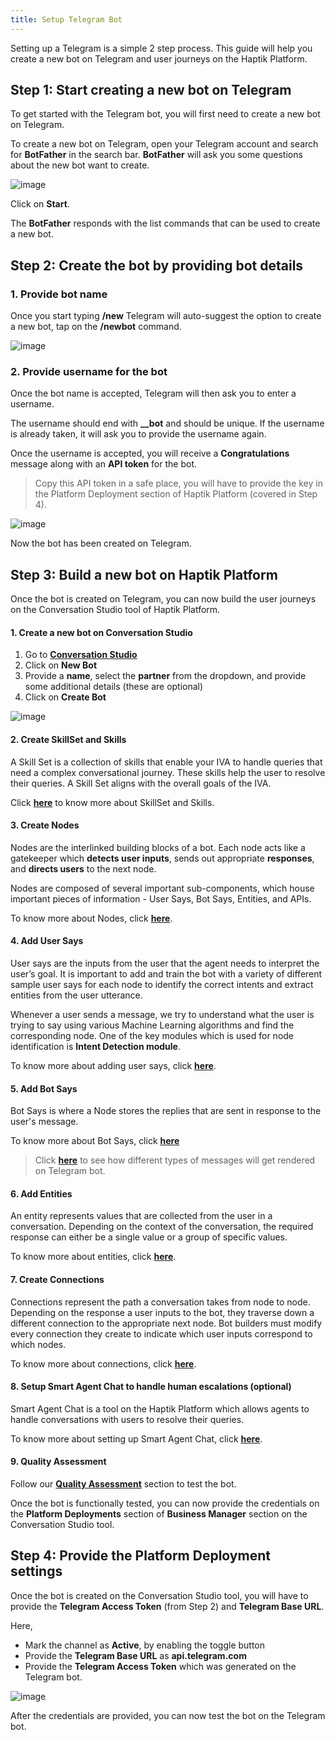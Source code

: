 ```yaml
---
title: Setup Telegram Bot
---
```

 
Setting up a Telegram is a simple 2 step process. This guide will help you create a new bot on Telegram and user journeys on the Haptik Platform.
 
## Step 1: Start creating a new bot on Telegram
 
To get started with the Telegram bot, you will first need to create a new bot on Telegram.
 
To create a new bot on Telegram, open your Telegram account and search for **BotFather** in the search bar. **BotFather** will ask you some questions about the new bot want to create.
 
![image](https://user-images.githubusercontent.com/75118325/119954966-2bd47480-bfbd-11eb-8706-97cdb5be0511.png)
 
Click on **Start**.
 
The **BotFather** responds with the list commands that can be used to create a new bot.
 
## Step 2: Create the bot by providing bot details
 
### 1. Provide bot name
 
Once you start typing **/new** Telegram will auto-suggest the option to create a new bot, tap on the **/newbot** command. 
 
![image](https://user-images.githubusercontent.com/75118325/120011710-3cf0a600-bffc-11eb-90bb-dc347b5de65d.png)
 
### 2. Provide username for the bot

Once the bot name is accepted, Telegram will then ask you to enter a username.
 
The username should end with **__bot** and should be unique. If the username is already taken, it will ask you to provide the username again.
 
Once the username is accepted, you will receive a **Congratulations** message along with an **API token** for the bot.
 
> Copy this API token in a safe place, you will have to provide the key in the Platform Deployment section of Haptik Platform (covered in Step 4).
 
![image](https://user-images.githubusercontent.com/75118325/119957832-1280f780-bfc0-11eb-9685-cdd13dadf303.png)
 
Now the bot has been created on Telegram.
 
## Step 3: Build a new bot on Haptik Platform
 
Once the bot is created on Telegram, you can now build the user journeys on the Conversation Studio tool of Haptik Platform.
 
#### 1. Create a new bot on Conversation Studio
 
1. Go to [**Conversation Studio**](https://staging.hellohaptik.com/mogambo/#/bots)
2. Click on **New Bot**
3. Provide a **name**, select the **partner** from the dropdown, and provide some additional details (these are optional)
4. Click on **Create Bot**
 
![image](https://user-images.githubusercontent.com/75118325/114122315-a5c97500-990d-11eb-999f-425e88d6add9.png)
 
#### 2. Create SkillSet and Skills
 
A Skill Set is a collection of skills that enable your IVA to handle queries that need a complex conversational journey. These skills help the user to resolve their queries. A Skill Set aligns with the overall goals of the IVA.
 
Click [**here**](https://docs.haptik.ai/bot-builder/basic/create-your-first-bot) to know more about SkillSet and Skills.
 
 
#### 3. Create Nodes
 
Nodes are the interlinked building blocks of a bot. Each node acts like a gatekeeper which **detects user inputs**, sends out appropriate **responses**, and **directs users** to the next node. 
 
Nodes are composed of several important sub-components, which house important pieces of information - User Says, Bot Says, Entities, and APIs.
 
To know more about Nodes, click [**here**](https://docs.haptik.ai/bot-builder/basic/creating-nodes).
 
#### 4. Add User Says
 
User says are the inputs from the user that the agent needs to interpret the user’s goal. It is important to add and train the bot with a variety of different sample user says for each node to identify the correct intents and extract entities from the user utterance.
 
Whenever a user sends a message, we try to understand what the user is trying to say using various Machine Learning algorithms and find the corresponding node. One of the key modules which is used for node identification is **Intent Detection module**.
 
To know more about adding user says, click [**here**](https://docs.haptik.ai/bot-builder/basic/user-says-guidelines).
 
#### 5. Add Bot Says
 
Bot Says is where a Node stores the replies that are sent in response to the user's message. 
 
To know more about Bot Says, click [**here**](https://docs.haptik.ai/bot-builder/basic/bot-says)
 
> Click [**here**](docs.haptik.ai/telegram/telegram-ui) to see how different types of messages will get rendered on Telegram bot.
 
#### 6. Add Entities
 
An entity represents values that are collected from the user in a conversation. Depending on the context of the conversation, the required response can either be a single value or a group of specific values.
 
To know more about entities, click [**here**](https://docs.haptik.ai/bot-builder/basic/entities).
 
#### 7. Create Connections
 
Connections represent the path a conversation takes from node to node. Depending on the response a user inputs to the bot, they traverse down a different connection to the appropriate next node. Bot builders must modify every connection they create to indicate which user inputs correspond to which nodes.
 
To know more about connections, click [**here**](https://docs.haptik.ai/bot-builder/basic/connections).
 
#### 8. Setup Smart Agent Chat to handle human escalations (optional)
 
Smart Agent Chat is a tool on the Haptik Platform which allows agents to handle conversations with users to resolve their queries. 
 
To know more about setting up Smart Agent Chat, click [**here**](https://docs.haptik.ai/agent-chat/).
 
#### 9. Quality Assessment
 
Follow our [**Quality Assessment**](https://docs.haptik.ai/bot-builder/basic/testing-introduction) section to test the bot.
 
Once the bot is functionally tested, you can now provide the credentials on the **Platform Deployments** section of **Business Manager** section on the Conversation Studio tool.
 
## Step 4: Provide the Platform Deployment settings
 
Once the bot is created on the Conversation Studio tool, you will have to provide the **Telegram Access Token** (from Step 2) and **Telegram Base URL**.
 
Here,
* Mark the channel as **Active**, by enabling the toggle button
* Provide the **Telegram Base URL** as **api.telegram.com**
* Provide the **Telegram Access Token** which was generated on the Telegram bot.
 
![image](https://user-images.githubusercontent.com/75118325/119964976-60e5c480-bfc7-11eb-8256-64e0569a71f3.png)
 
After the credentials are provided, you can now test the bot on the Telegram bot.
